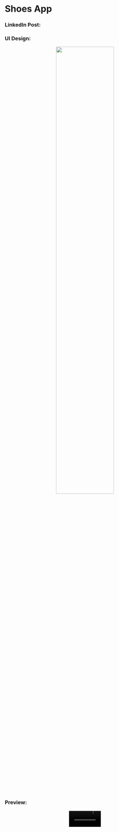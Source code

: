 # Shoes App

### LinkedIn Post:

### UI Design:
<p align="center" width="50%">
    <img width="60%" src="https://github.com/user-attachments/assets/cdd765bb-94ab-42c7-9f27-ff42880574eb">
</p>

### Preview:
<div align="center">
  <video src="https://github.com/user-attachments/assets/f49226c1-19e9-4db7-bbd0-e79f193ed5d7" width=100/>
<div/>
